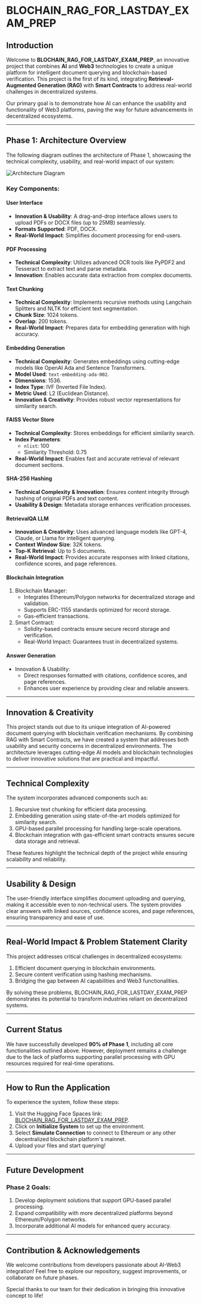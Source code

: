 # BLOCHAIN_RAG_FOR_LASTDAY_EXAM_PREP

## Introduction

Welcome to **BLOCHAIN_RAG_FOR_LASTDAY_EXAM_PREP**, an innovative project that combines **AI** and **Web3** technologies to create a unique platform for intelligent document querying and blockchain-based verification. This project is the first of its kind, integrating **Retrieval-Augmented Generation (RAG)** with **Smart Contracts** to address real-world challenges in decentralized systems.

Our primary goal is to demonstrate how AI can enhance the usability and functionality of Web3 platforms, paving the way for future advancements in decentralized ecosystems.

---

## Phase 1: Architecture Overview

The following diagram outlines the architecture of Phase 1, showcasing the technical complexity, usability, and real-world impact of our system:

![Architecture Diagram](https://drive.google.com/file/d/1WLrnT10g_drPOxdR7Ai2mcykGmfU3fsf/view?usp=sharing)

### Key Components:

#### **User Interface**
- **Innovation & Usability**: A drag-and-drop interface allows users to upload PDFs or DOCX files (up to 25MB) seamlessly.
- **Formats Supported**: PDF, DOCX.
- **Real-World Impact**: Simplifies document processing for end-users.

#### **PDF Processing**
- **Technical Complexity**: Utilizes advanced OCR tools like PyPDF2 and Tesseract to extract text and parse metadata.
- **Innovation**: Enables accurate data extraction from complex documents.

#### **Text Chunking**
- **Technical Complexity**: Implements recursive methods using Langchain Splitters and NLTK for efficient text segmentation.
- **Chunk Size**: 1024 tokens.
- **Overlap**: 200 tokens.
- **Real-World Impact**: Prepares data for embedding generation with high accuracy.

#### **Embedding Generation**
- **Technical Complexity**: Generates embeddings using cutting-edge models like OpenAI Ada and Sentence Transformers.
- **Model Used**: `text-embedding-ada-002`.
- **Dimensions**: 1536.
- **Index Type**: IVF (Inverted File Index).
- **Metric Used**: L2 (Euclidean Distance).
- **Innovation & Creativity**: Provides robust vector representations for similarity search.

#### **FAISS Vector Store**
- **Technical Complexity**: Stores embeddings for efficient similarity search.
- **Index Parameters**:
  - `nlist`: 100
  - Similarity Threshold: 0.75
- **Real-World Impact**: Enables fast and accurate retrieval of relevant document sections.

#### **SHA-256 Hashing**
- **Technical Complexity & Innovation**: Ensures content integrity through hashing of original PDFs and text content.
- **Usability & Design**: Metadata storage enhances verification processes.

#### **RetrievalQA LLM**
- **Innovation & Creativity**: Uses advanced language models like GPT-4, Claude, or Llama for intelligent querying.
- **Context Window Size**: 32K tokens.
- **Top-K Retrieval**: Up to 5 documents.
- **Real-World Impact**: Provides accurate responses with linked citations, confidence scores, and page references.

#### **Blockchain Integration**
1. Blockchain Manager:
   - Integrates Ethereum/Polygon networks for decentralized storage and validation.
   - Supports ERC-1155 standards optimized for record storage.
   - Gas-efficient transactions.
2. Smart Contract:
   - Solidity-based contracts ensure secure record storage and verification.
   - Real-World Impact: Guarantees trust in decentralized systems.

#### **Answer Generation**
- Innovation & Usability:
  - Direct responses formatted with citations, confidence scores, and page references.
  - Enhances user experience by providing clear and reliable answers.

---

## Innovation & Creativity

This project stands out due to its unique integration of AI-powered document querying with blockchain verification mechanisms. By combining RAG with Smart Contracts, we have created a system that addresses both usability and security concerns in decentralized environments. The architecture leverages cutting-edge AI models and blockchain technologies to deliver innovative solutions that are practical and impactful.

---

## Technical Complexity

The system incorporates advanced components such as:
1. Recursive text chunking for efficient data processing.
2. Embedding generation using state-of-the-art models optimized for similarity search.
3. GPU-based parallel processing for handling large-scale operations.
4. Blockchain integration with gas-efficient smart contracts ensures secure data storage and retrieval.

These features highlight the technical depth of the project while ensuring scalability and reliability.

---

## Usability & Design

The user-friendly interface simplifies document uploading and querying, making it accessible even to non-technical users. The system provides clear answers with linked sources, confidence scores, and page references, ensuring transparency and ease of use.

---

## Real-World Impact & Problem Statement Clarity

This project addresses critical challenges in decentralized ecosystems:
1. Efficient document querying in blockchain environments.
2. Secure content verification using hashing mechanisms.
3. Bridging the gap between AI capabilities and Web3 functionalities.

By solving these problems, BLOCHAIN_RAG_FOR_LASTDAY_EXAM_PREP demonstrates its potential to transform industries reliant on decentralized systems.

---

## Current Status

We have successfully developed **90% of Phase 1**, including all core functionalities outlined above. However, deployment remains a challenge due to the lack of platforms supporting parallel processing with GPU resources required for real-time operations.

---

## How to Run the Application

To experience the system, follow these steps:

1. Visit the Hugging Face Spaces link: [BLOCHAIN_RAG_FOR_LASTDAY_EXAM_PREP](https://huggingface.co/spaces/vikramronavrsc/BLOCHAIN_RAG_FOR_LASTDAY_EXAM_PREP).
2. Click on **Initialize System** to set up the environment.
3. Select **Simulate Connection** to connect to Ethereum or any other decentralized blockchain platform's mainnet.
4. Upload your files and start querying!

---

## Future Development

### Phase 2 Goals:
1. Develop deployment solutions that support GPU-based parallel processing.
2. Expand compatibility with more decentralized platforms beyond Ethereum/Polygon networks.
3. Incorporate additional AI models for enhanced query accuracy.

---

## Contribution & Acknowledgements

We welcome contributions from developers passionate about AI-Web3 integration! Feel free to explore our repository, suggest improvements, or collaborate on future phases.

Special thanks to our team for their dedication in bringing this innovative concept to life!
